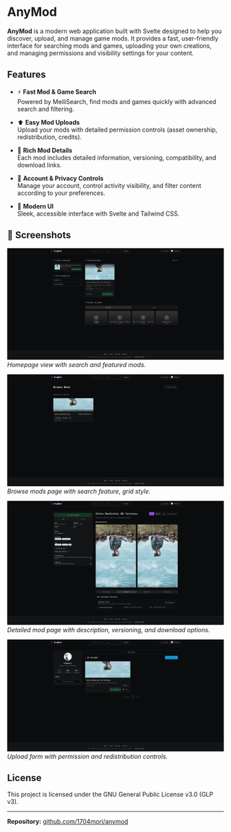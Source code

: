 # AnyMod

**AnyMod** is a modern web application built with Svelte designed to help you discover, upload, and manage game mods. It provides a fast, user-friendly interface for searching mods and games, uploading your own creations, and managing permissions and visibility settings for your content.

## Features

- ⚡ **Fast Mod & Game Search**  
  Powered by MeiliSearch, find mods and games quickly with advanced search and filtering.

- ⬆️ **Easy Mod Uploads**  
  Upload your mods with detailed permission controls (asset ownership, redistribution, credits).

- 📝 **Rich Mod Details**  
  Each mod includes detailed information, versioning, compatibility, and download links.

- 👤 **Account & Privacy Controls**  
  Manage your account, control activity visibility, and filter content according to your preferences.

- 🔎 **Modern UI**  
  Sleek, accessible interface with Svelte and Tailwind CSS.

## 📸 Screenshots

![Homepage](home.png)
*Homepage view with search and featured mods.*

![Browse](browse.png)
*Browse mods page with search feature, grid style.*

![Mod Details](mod.png)
*Detailed mod page with description, versioning, and download options.*

![Upload Mod](profile.png)
*Upload form with permission and redistribution controls.*

## License

This project is licensed under the GNU General Public License v3.0 (GLP v3).

---

**Repository:** [github.com/1704mori/anymod](https://github.com/1704mori/anymod)
